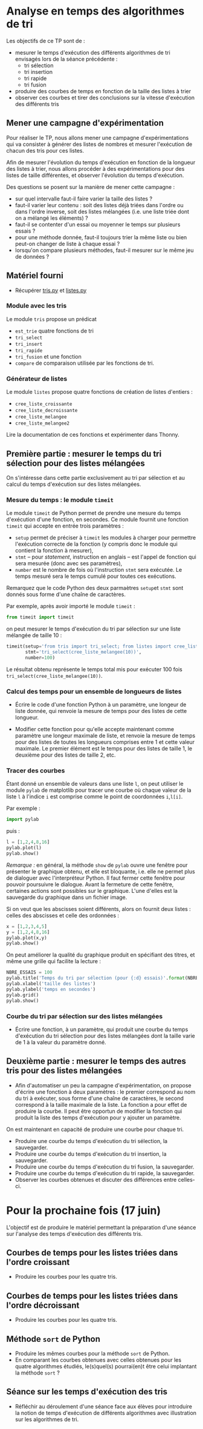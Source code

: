 # Analyse en temps des algorithmes de tri

Les objectifs de ce TP sont de :
* mesurer le temps d'exécution des différents algorithmes de tri envisagés lors de la séance précédente :
  * tri sélection
  * tri insertion
  * tri rapide
  * tri fusion
* produire des courbes de temps en fonction de la taille des listes à trier
* observer ces courbes et tirer des conclusions sur la vitesse d'exécution des différents tris 


## Mener une campagne d'expérimentation

Pour réaliser le TP, nous allons mener une campagne d'expérimentations
qui va consister à générer des listes de nombres et mesurer
l'exécution de chacun des tris pour ces listes.

Afin de mesurer l'évolution du temps d'exécution en fonction de la
longueur des listes à trier, nous allons procéder à des
expérimentations pour des listes de taille différentes, et observer
l'évolution du temps d'exécution. 

Des questions se posent sur la manière de mener cette campagne :
* sur quel intervalle faut-il faire varier la taille des listes ?
* faut-il varier leur contenu : soit des listes déjà triées dans l'ordre ou dans l'ordre inverse, soit des listes mélangées (i.e. une liste triée dont on a mélangé les éléments) ?
* faut-il se contenter d'un essai ou moyenner le temps sur plusieurs essais ?
* pour une méthode donnée, faut-il toujours trier la même liste ou bien peut-on changer de liste à chaque essai ?
* lorsqu'on compare plusieurs méthodes, faut-il mesurer sur le même jeu de données ?

## Matériel fourni

* Récupérer [tris.py](./tris.py) et [listes.py](./listes.py)

### Module avec les tris

Le module `tris` propose un prédicat 
* `est_trie`
quatre fonctions de tri
* `tri_select`
* `tri_insert`
* `tri_rapide`
* `tri_fusion`
et une fonction
* `compare`
de comparaison utilisée par les fonctions de tri.

### Générateur de listes

Le module `listes` propose quatre fonctions de création de listes d'entiers :
* `cree_liste_croissante`
* `cree_liste_decroissante`
* `cree_liste_melangee`
* `cree_liste_melangee2`

Lire la documentation de ces fonctions et expérimenter dans Thonny.

## Première partie : mesurer le temps du tri sélection pour des listes mélangées

On s'intéresse dans cette partie exclusivement au tri par sélection et au calcul du temps d'exécution sur des listes mélangées.

### Mesure du temps : le module `timeit`

Le module `timeit` de Python permet de prendre une mesure du temps
d'exécution d'une fonction, en secondes. Ce module fournit une
fonction `timeit` qui accepte en entrée trois paramètres :
* `setup` permet de préciser à `timeit` les modules à charger pour
  permettre l'exécution correcte de la fonction (y compris donc le
  module qui contient la fonction à mesurer),
* `stmt` – pour _statement_, instruction en anglais – est l'appel de
  fonction qui sera mesurée (donc avec ses paramètres), 
* `number` est le nombre de fois où l'instruction `stmt` sera
  exécutée. Le temps mesuré sera le temps cumulé pour toutes ces
  exécutions. 

Remarquez que le code Python des deux parmaètres `setup`et `stmt` sont
donnés sous forme d'une chaîne de caractères. 


Par exemple, après avoir importé le module `timeit` :
```python
from timeit import timeit
```

on peut mesurer le temps d'exécution du tri par sélection sur une liste mélangée de taille 10 :
```python
timeit(setup='from tris import tri_select; from listes import cree_liste_melangee',
       stmt='tri_select(cree_liste_melangee(10))',
       number=100)
```

Le résultat obtenu représente le temps total mis pour exécuter 100 fois `tri_select(cree_liste_melangee(10))`.

### Calcul des temps pour un ensemble de longueurs de listes

* Écrire le code d'une fonction Python à un paramètre, une longeur de
  liste donnée, qui renvoie la mesure de temps pour des listes de
  cette longueur.

* Modifier cette fonction pour qu'elle accepte maintenant comme
  paramètre une longeur maximale de liste, et renvoie la
  mesure de temps pour des listes de toutes les longueurs comprises
  entre 1 et cette valeur maximale. Le premier élément est le temps
  pour des listes de taille 1, le deuxième pour des listes de taille
  2, etc. 

### Tracer des courbes

Étant donné un ensemble de valeurs dans une liste `l`, on peut utiliser le module `pylab` de matplotlib pour tracer une courbe où chaque valeur de la liste `l` à l'indice `i` est comprise comme le point de coordonnées `i`,`l[i]`.

Par exemple :
```python
import pylab
```
puis :
```python
l = [1,2,4,8,16]
pylab.plot(l)
pylab.show()
```

*Remarque :* en général, la méthode `show` de `pylab` ouvre une fenêtre pour présenter le graphique obtenu, et elle est bloquante, i.e. elle ne permet plus de dialoguer 
avec l'interpréteur Python. Il faut fermer cette fenêtre pour pouvoir poursuivre le dialogue. Avant la fermeture de cette fenêtre, certaines actions sont possibles sur 
le graphique. L'une d'elles est la sauvegarde du graphique dans un fichier image.


Si on veut que les abscisses soient différents, alors on fournit deux
listes : celles des abscisses et celle des ordonnées :
```python
x = [1,2,3,4,5]
y = [1,2,4,8,16]
pylab.plot(x,y)
pylab.show()
```

On peut améliorer la qualité du graphique produit en spécifiant des titres, et même une grille qui facilite la lecture  :
```python
NBRE_ESSAIS = 100
pylab.title('Temps du tri par sélection (pour {:d} essais)'.format(NBRE_ESSAIS))
pylab.xlabel('taille des listes')
pylab.ylabel('temps en secondes')
pylab.grid()
pylab.show()
```

### Courbe du tri par sélection sur des listes mélangées

* Écrire une fonction, à un paramètre, qui produit une courbe du temps d'exécution du tri sélection pour des listes mélangées dont la taille varie de 1 à la valeur du paramètre donné.

## Deuxième partie : mesurer le temps des autres tris pour des listes mélangées

* Afin d'automatiser un peu la campagne d'expérimentation, on propose d'écrire une fonction à deux paramètres : le premier correspond au nom du tri à exécuter, sous forme d'une chaîne de caractères, le second correspond à la taille maximale de la liste. La fonction a pour effet de produire la courbe. Il peut être opportun de modifier la fonction qui produit la liste des temps d'exécution pour y ajouter un paramètre.

On est maintenant en capacité de produire une courbe pour chaque tri.

* Produire une courbe du temps d'exécution du tri sélection, la sauvegarder.
* Produire une courbe du temps d'exécution du tri insertion, la sauvegarder.
* Produire une courbe du temps d'exécution du tri fusion, la sauvegarder.
* Produire une courbe du temps d'exécution du tri rapide, la sauvegarder.
* Observer les courbes obtenues et discuter des différences entre celles-ci.


# Pour la prochaine fois (17 juin)

L'objectif est de produire le matériel permettant la préparation d'une séance sur l'analyse des temps d'exécution des différents tris. 

## Courbes de temps pour les listes triées dans l'ordre croissant

* Produire les courbes pour les quatre tris.

## Courbes de temps pour les listes triées dans l'ordre décroissant

* Produire les courbes pour les quatre tris.

## Méthode `sort` de Python

* Produire les mêmes courbes pour la méthode `sort` de Python.
* En comparant les courbes obtenues avec celles obtenues pour les quatre algorithmes étudiés, le(s)quel(s) pourrai(en)t être celui implantant la méthode `sort` ?

## Séance sur les temps d'exécution des tris

* Réfléchir au déroulement d'une séance face aux élèves pour introduire la notion de temps d'exécution de différents algorithmes avec illustration sur les algorithmes de tri.















